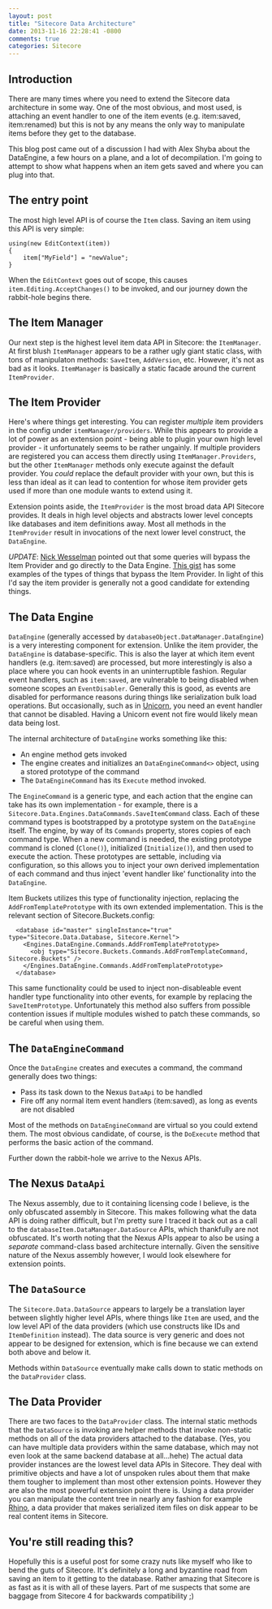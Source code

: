 ```yaml
---
layout: post
title: "Sitecore Data Architecture"
date: 2013-11-16 22:28:41 -0800
comments: true
categories: Sitecore
---
```

## Introduction

There are many times where you need to extend the Sitecore data architecture in some way. One of the most obvious, and most used, is attaching an event handler to one of the item events (e.g. item:saved, item:renamed) but this is not by any means the only way to manipulate items before they get to the database.

This blog post came out of a discussion I had with Alex Shyba about the DataEngine, a few hours on a plane, and a lot of decompilation. I'm going to attempt to show what happens when an item gets saved and where you can plug into that.

## The entry point

The most high level API is of course the `Item` class. Saving an item using this API is very simple:

	using(new EditContext(item))
	{
		item["MyField"] = "newValue";
	}

When the `EditContext` goes out of scope, this causes `item.Editing.AcceptChanges()` to be invoked, and our journey down the rabbit-hole begins there.

## The Item Manager

Our next step is the highest level item data API in Sitecore: the `ItemManager`. At first blush `ItemManager` appears to be a rather ugly giant static class, with tons of manipulaton methods: `SaveItem`, `AddVersion`, etc. However, it's not as bad as it looks. `ItemManager` is basically a static facade around the current `ItemProvider`.

## The Item Provider

Here's where things get interesting. You can register _multiple_ item providers in the config under `itemManager/providers`. While this appears to provide a lot of power as an extension point - being able to plugin your own high level provider - it unfortunately seems to be rather ungainly. If multiple providers are registered you can access them directly using `ItemManager.Providers`, but the other `ItemManager` methods only execute against the default provider. You _could_ replace the default provider with your own, but this is less than ideal as it can lead to contention for whose item provider gets used if more than one module wants to extend using it.

Extension points aside, the `ItemProvider` is the most broad data API Sitecore provides. It deals in high level objects and abstracts lower level concepts like databases and item definitions away. Most all methods in the `ItemProvider` result in invocations of the next lower level construct, the `DataEngine`.

*UPDATE*: [Nick Wesselman](https://twitter.com/techphoria414) pointed out that some queries will bypass the Item Provider and go directly to the Data Engine. [This gist](https://gist.github.com/techphoria414/7506347) has some examples of the types of things that bypass the Item Provider. In light of this I'd say the item provider is generally not a good candidate for extending things.

## The Data Engine

`DataEngine` (generally accessed by `databaseObject.DataManager.DataEngine`) is a very interesting component for extension. Unlike the item provider, the `DataEngine` is database-specific. This is also the layer at which item event handlers (e.g. item:saved) are processed, but more interestingly is also a place where you can hook events in an uninterruptible fashion. Regular event handlers, such as `item:saved`, are vulnerable to being disabled when someone scopes an `EventDisabler`. Generally this is good, as events are disabled for performance reasons during things like serialization bulk load operations. But occasionally, such as in [Unicorn](http://github.com/kamsar/Unicorn), you need an event handler that cannot be disabled. Having a Unicorn event not fire would likely mean data being lost.

The internal architecture of `DataEngine` works something like this:
- An engine method gets invoked
- The engine creates and initializes an `DataEngineCommand<>` object, using a stored prototype of the command
- The `DataEngineCommand` has its `Execute` method invoked.

The `EngineCommand` is a generic type, and each action that the engine can take has its own implementation - for example, there is a `Sitecore.Data.Engines.DataCommands.SaveItemCommand` class. Each of these command types is bootstrapped by a prototype system on the `DataEngine` itself. The engine, by way of its `Commands` property, stores copies of each command type. When a new command is needed, the existing prototype command is cloned (`Clone()`), initialized (`Initialize()`), and then used to execute the action. These prototypes are settable, including via configuration, so this allows you to inject your own derived implementation of each command and thus inject 'event handler like' functionality into the `DataEngine`.

Item Buckets utilizes this type of functionality injection, replacing the `AddFromTemplatePrototype` with its own extended implementation. This is the relevant section of Sitecore.Buckets.config:

      <database id="master" singleInstance="true" type="Sitecore.Data.Database, Sitecore.Kernel">
        <Engines.DataEngine.Commands.AddFromTemplatePrototype>
          <obj type="Sitecore.Buckets.Commands.AddFromTemplateCommand, Sitecore.Buckets" />
        </Engines.DataEngine.Commands.AddFromTemplatePrototype>
      </database>

This same functionality could be used to inject non-disableable event handler type functionality into other events, for example by replacing the `SaveItemPrototype`. Unfortunately this method also suffers from possible contention issues if multiple modules wished to patch these commands, so be careful when using them.

## The `DataEngineCommand`

Once the `DataEngine` creates and executes a command, the command generally does two things:
* Pass its task down to the Nexus `DataApi` to be handled
* Fire off any normal item event handlers (item:saved), as long as events are not disabled

Most of the methods on `DataEngineCommand` are virtual so you could extend them. The most obvious candidate, of course, is the `DoExecute` method that performs the basic action of the command. 

Further down the rabbit-hole we arrive to the Nexus APIs.

## The Nexus `DataApi`

The Nexus assembly, due to it containing licensing code I believe, is the only obfuscated assembly in Sitecore. This makes following what the data API is doing rather difficult, but I'm pretty sure I traced it back out as a call to the `databaseItem.DataManager.DataSource` APIs, which thankfully are not obfuscated. It's worth noting that the Nexus APIs appear to also be using a _separate_ command-class based architecture internally. Given the sensitive nature of the Nexus assembly however, I would look elsewhere for extension points.

## The `DataSource`

The `Sitecore.Data.DataSource` appears to largely be a translation layer between slightly higher level APIs, where things like `Item` are used, and the low level API of the data providers (which use constructs like IDs and `ItemDefinition` instead). The data source is very generic and does not appear to be designed for extension, which is fine because we can extend both above and below it.

Methods within `DataSource` eventually make calls down to static methods on the `DataProvider` class.

## The Data Provider

There are two faces to the `DataProvider` class. The internal static methods that the `DataSource` is invoking are helper methods that invoke non-static methods on all of the data providers attached to the database. (Yes, you can have multiple data providers within the same database, which may not even look at the same backend database at all...hehe) The actual data provider instances are the lowest level data APIs in Sitecore. They deal with primitive objects and have a lot of unspoken rules about them that make them tougher to implement than most other extension points. However they are also the most powerful extension point there is. Using a data provider you can manipulate the content tree in nearly any fashion for example [Rhino](http://github.com/kamsar/Rhino), a data provider that makes serialized item files on disk appear to be real content items in Sitecore.

## You're still reading this?

Hopefully this is a useful post for some crazy nuts like myself who like to bend the guts of Sitecore. It's definitely a long and byzantine road from saving an item to it getting to the database. Rather amazing that Sitecore is as fast as it is with all of these layers. Part of me suspects that some are baggage from Sitecore 4 for backwards compatibility ;)